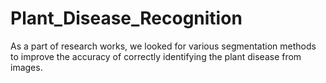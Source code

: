 # Plant_Disease_Recognition
 As a part of research works, we looked for various segmentation methods to improve the accuracy of correctly identifying the plant disease from images.
